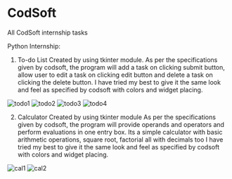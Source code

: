 # CodSoft
All CodSoft internship tasks

Python Internship:
1) To-do List
Created by using tkinter module.
As per the specifications given by codsoft, the program will add a task on clicking submit button, allow user to edit a task on clicking edit button and delete a task on clicking the delete button.
I have tried my best to give it the same look and feel as specified by codsoft with colors and widget placing.

![todo1](https://github.com/rehmahahmed/CodSoft/assets/95929046/812f8b02-9fc3-4910-be76-790708f1a183)
![todo2](https://github.com/rehmahahmed/CodSoft/assets/95929046/a33711d2-d5a4-46a6-a2b2-8b2b6e1ce2fe)
![todo3](https://github.com/rehmahahmed/CodSoft/assets/95929046/7252492a-f64c-4127-b7c3-8a38dfe3ba55)
![todo4](https://github.com/rehmahahmed/CodSoft/assets/95929046/d7c54420-0a6d-4bb2-a2a8-745ef575cfdf)

2) Calculator
Created by using tkinter module
As per the specifications given by codsoft, the program will provide operands and operators and perform evaluations in one entry box.
Its a simple calculator with basic arithmetic operations, square root, factorial all with decimals too
I have tried my best to give it the same look and feel as specified by codsoft with colors and widget placing.

![cal1](https://github.com/rehmahahmed/CodSoft/assets/95929046/59230fdd-6776-4257-a422-99389fb7cfa0)
![cal2](https://github.com/rehmahahmed/CodSoft/assets/95929046/cbecf3c2-6464-4b92-93d0-ca81231bfe65)

